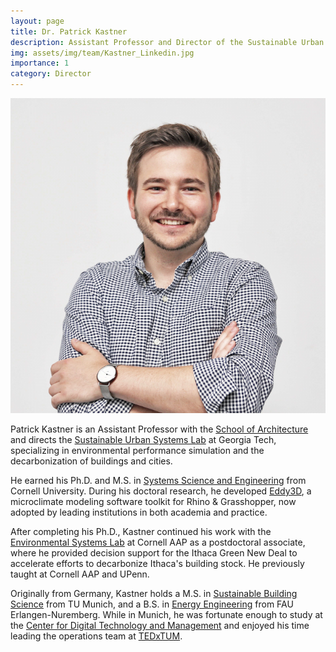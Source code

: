 ```yaml
---
layout: page
title: Dr. Patrick Kastner
description: Assistant Professor and Director of the Sustainable Urban Systems Lab at Georgia Tech. 
img: assets/img/team/Kastner_Linkedin.jpg
importance: 1
category: Director
---
```

<div class="profile float-right"> 
<img src="/assets/img/team/Kastner_Linkedin.jpg" class="img-fluid z-depth-1 rounded"/>
</div>

Patrick Kastner is an Assistant Professor with the [School of Architecture](https://arch.gatech.edu/) and directs the [Sustainable Urban Systems Lab](https://sustainableurbansystems.com/) at Georgia Tech, specializing in environmental performance simulation and the decarbonization of buildings and cities. 

He earned his Ph.D. and M.S. in [Systems Science and Engineering](https://www.systemseng.cornell.edu/se/programs/systems-phd) from Cornell University. During his doctoral research, he developed [Eddy3D](https://www.eddy3d.com/), a microclimate modeling software toolkit for Rhino & Grasshopper, now adopted by leading institutions in both academia and practice.

After completing his Ph.D., Kastner continued his work with the [Environmental Systems Lab](https://es.aap.cornell.edu/) at Cornell AAP as a postdoctoral associate, where he provided decision support for the Ithaca Green New Deal to accelerate efforts to decarbonize Ithaca's building stock. He previously taught at Cornell AAP and UPenn.

Originally from Germany, Kastner holds a M.S. in [Sustainable Building Science](https://www.ed.tum.de/en/ed/studies/degree-programs/resource-efficient-and-sustainable-building-m-sc/) from TU Munich, and a B.S. in [Energy Engineering](https://www.et.studium.fau.de/) from FAU Erlangen-Nuremberg. While in Munich, he was fortunate enough to study at the [Center for Digital Technology and Management](https://www.cdtm.de/cdtm_team/patrick-kastner/) and enjoyed his time leading the operations team at [TEDxTUM](https://www.tedxtum.com/).
